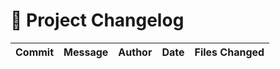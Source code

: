 # 📜 Project Changelog

| Commit | Message | Author | Date | Files Changed |
|--------|---------|--------|------|---------------|
